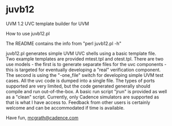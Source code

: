 # juvb12
UVM 1.2 UVC template builder for UVM

How to use juvb12.pl

The README contains the info from "perl juvb12.pl -h"

juvb12.pl generates simple UVM UVC shells using a basic template file.  
Two example templates are provided mtest.tpl and otest.tpl.  There are 
two use models - the first is to generate separate files for the uvc 
components - this is targeted for eventually developing a "real" verification 
component.  The second is using the "-one_file" switch for developing simple 
UVM test cases.  All the uvc code is dumped into a single file.  The types of
ports supported are very limited, but the code generated generally should compile
and run out-of-the-box. A basic run script "jrun" is provided as well as a
"clean" script.  Currently, only Cadence simulators are supported as that is
what I have access to.  Feedback from other users is certainly welcome and can
be accommodated if time is available.  

Have fun,
mcgrath@cadence.com

